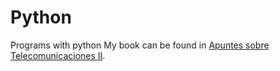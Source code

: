 # Python
Programs with python
My book can be found in [Apuntes sobre Telecomunicaciones II](https://github.com/Yasperterian/TelecomunicationsBook/blob/master/mainv2.pdf).